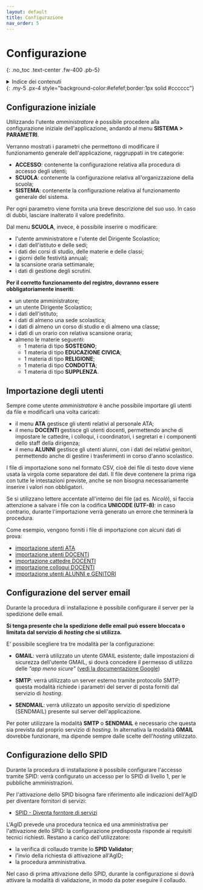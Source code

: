 ```yaml
---
layout: default
title: Configurazione
nav_order: 5
---
```


# Configurazione
{: .no_toc .text-center .fw-400 .pb-5}

<details markdown="block">
  <summary>Indice dei contenuti</summary>
  {: .text-delta .text-center}
1. TOC
{:toc}
</details>
{: .my-5 .px-4 style="background-color:#efefef;border:1px solid #cccccc"}


## Configurazione iniziale

Utilizzando l'utente _amministratore_ è possibile procedere alla configurazione iniziale
dell'applicazione, andando al menu **SISTEMA > PARAMETRI**.

Verranno mostrati i parametri che permettono di modificare il funzionamento
generale dell'applicazione, raggruppati in tre categorie:
  - **ACCESSO**: contenente la configurazione relativa alla procedura di accesso degli utenti;
  - **SCUOLA**: contenente la configurazione relativa all'organizzazione della scuola;
  - **SISTEMA**: contenente la configurazione relativa al funzionamento generale del sistema.

Per ogni parametro viene fornita una breve descrizione del suo uso. In caso di dubbi,
lasciare inalterato il valore predefinito.

Dal menu **SCUOLA**, invece, è possibile inserire o modificare:
- l'utente amministratore e l'utente del Dirigente Scolastico;
- i dati dell'istituto e delle sedi;
- i dati dei corsi di studio, delle materie e delle classi;
- i giorni delle festività annuali;
- la scansione oraria settimanale;
- i dati di gestione degli scrutini.

**Per il corretto funzionamento del registro, dovranno essere obbligatoriamente inseriti**:
- un utente amministratore;
- un utente Dirigente Scolastico;
- i dati dell'istituto;
- i dati di almeno una sede scolastica;
- i dati di almeno un corso di studio e di almeno una classe;
- i dati di un orario con relativa scansione oraria;
- almeno le materie seguenti:
  - 1 materia di tipo **SOSTEGNO**;
  - 1 materia di tipo **EDUCAZIONE CIVICA**;
  - 1 materia di tipo **RELIGIONE**;
  - 1 materia di tipo **CONDOTTA**;
  - 1 materia di tipo **SUPPLENZA**.


## Importazione degli utenti

Sempre come utente _amministratore_ è anche possibile importare gli utenti da file e
modificarli una volta caricati:
- il menu **ATA** gestisce gli utenti relativi al personale ATA;
- il menu **DOCENTI** gestisce gli utenti docenti, permettendo anche di impostare le
    cattedre, i colloqui, i coordinatori, i segretari e i componenti dello staff della
    dirigenza;
- il menu **ALUNNI** gestisce gli utenti alunni, con i dati dei relativi genitori,
    permettendo anche di gestire i trasferimenti in corso d'anno scolastico.

I file di importazione sono nel formato CSV, cioè dei file di testo dove viene usata la virgola come
separatore dei dati. Il file deve contenere la prima riga con tutte le intestazioni previste,
anche se non bisogna necessariamente inserire i valori non obbligatori.

Se si utilizzano lettere accentate all'interno dei file (ad es. _Nicolò_), si faccia
attenzione a salvare i file con la codifica **UNICODE (UTF-8)**: in caso contrario,
durante l'importazione verrà generato un errore che terminerà la procedura.

Come esempio, vengono forniti i file di importazione con alcuni dati di prova:
  - [importazione utenti ATA](/assets/docs/IMPORTA_ATA.csv)
  - [importazione utenti DOCENTI](/assets/docs/IMPORTA_DOCENTI.csv)
  - [importazione cattedre DOCENTI](/assets/docs/IMPORTA_CATTEDRE.csv)
  - [importazione colloqui DOCENTI](/assets/docs/IMPORTA_COLLOQUI.csv)
  - [importazione utenti ALUNNI e GENITORI](/assets/docs/IMPORTA_ALUNNI_GENITORI.csv)


## Configurazione del server email

Durante la procedura di installazione è possibile configurare il server per la spedizione delle email.

**Si tenga presente che la spedizione delle email può essere bloccata o limitata dal servizio
di _hosting_ che si utilizza.**

E' possibile scegliere tra tre modalità per la configurazione:
  - **GMAIL**: verrà utilizzato un utente GMAIL esistente; dalle impostazioni di sicurezza dell'utente GMAIL,
    si dovrà concedere il permesso di utilizzo delle _"app meno sicure"_
    ([vedi la documentazione Google](https://support.google.com/accounts/answer/6010255))

  - **SMTP**: verrà utilizzato un server esterno tramite protocollo SMTP;
    questa modalità richiede i parametri del server di posta forniti dal servizio di _hosting_.

  - **SENDMAIL**: verrà utilizzato un apposito servizio di spedizione (SENDMAIL) presente sul
    server dell'applicazione.

Per poter utilizzare la modalità **SMTP** o **SENDMAIL** è necessario che questa sia prevista
dal proprio servizio di _hosting_.
In alternativa la modalità **GMAIL** dovrebbe funzionare, ma dipende sempre dalle
scelte dell'_hosting_ utilizzato.


## Configurazione dello SPID

Durante la procedura di installazione è possibile configurare l'accesso tramite SPID:
verrà configurato un accesso per lo SPID di livello 1, per le pubbliche amministrazioni.

Per l'attivazione dello SPID bisogna fare riferimento alle indicazioni dell'AgID per
diventare fornitori di servizi:
  - [SPID - Diventa forntore di servizi](https://www.spid.gov.it/cos-e-spid/diventa-fornitore-di-servizi/)

L'AgID prevede una procedura tecnica ed una amministrativa per l'attivazione dello SPID:
la configurazione predisposta risponde ai requisiti tecnici richiesti.
Restano a carico dell'utilizzatore:
  - la verifica di collaudo tramite lo **SPID Validator**;
  - l'invio della richiesta di attivazione all'AgID;
  - la procedura amministrativa.

Nel caso di prima attivazione dello SPID, durante la configurazione si dovrà attivare la
modalità di validazione, in modo da poter eseguire il collaudo.
